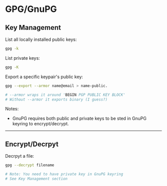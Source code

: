 # GPG/GnuPG

## Key Management

List all locally installed public keys:
```sh
gpg -k
```

List private keys:
```sh
gpg -K
```

Export a specific keypair's public key:
```sh
gpg --export --armor name@email > name-public.

# --armor wraps it around 'BEGIN PGP PUBLIC KEY BLOCK'
# Without --armor it exports binary (I guess?)
```

Notes:
* GnuPG requires both public and private keys to be sted in GnuPG keyring to encrypt/decrypt. 

---

## Encrypt/Decrpyt

Decrpyt a file:
```sh
gpg --decrypt filename

# Note: You need to have private key in GnuPG keyring
# See Key Management section
```
